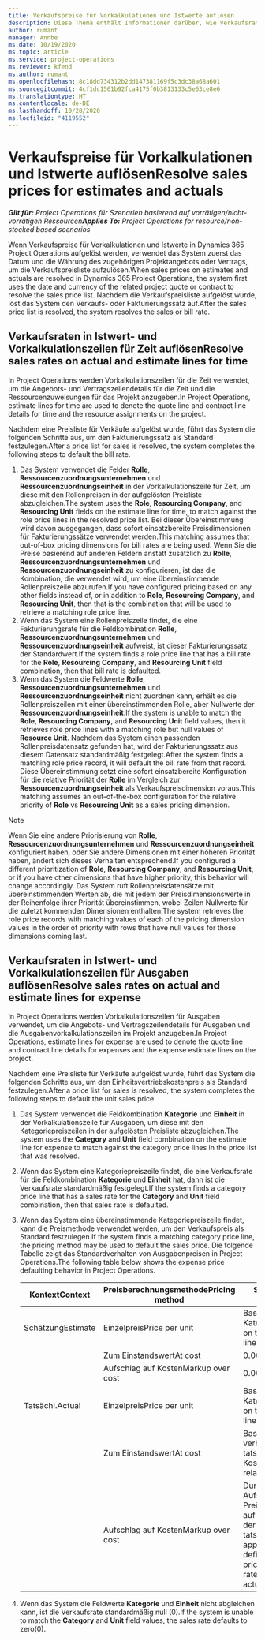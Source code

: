 ```yaml
---
title: Verkaufspreise für Vorkalkulationen und Istwerte auflösen
description: Diese Thema enthält Informationen darüber, wie Verkaufsraten für Vorkalkulationen und Istwerte aufgelöst werden.
author: rumant
manager: Annbe
ms.date: 10/19/2020
ms.topic: article
ms.service: project-operations
ms.reviewer: kfend
ms.author: rumant
ms.openlocfilehash: 8c18dd734312b2dd147381169f5c3dc38a68a601
ms.sourcegitcommit: 4cf1dc1561b92fca4175f0b3813133c5e63ce8e6
ms.translationtype: HT
ms.contentlocale: de-DE
ms.lasthandoff: 10/28/2020
ms.locfileid: "4119552"
---
```

# <a name="resolve-sales-prices-for-estimates-and-actuals"></a><span data-ttu-id="a826c-103">Verkaufspreise für Vorkalkulationen und Istwerte auflösen</span><span class="sxs-lookup"><span data-stu-id="a826c-103">Resolve sales prices for estimates and actuals</span></span>

<span data-ttu-id="a826c-104">_**Gilt für:** Project Operations für Szenarien basierend auf vorrätigen/nicht-vorrätigen Ressourcen_</span><span class="sxs-lookup"><span data-stu-id="a826c-104">_**Applies To:** Project Operations for resource/non-stocked based scenarios_</span></span>

<span data-ttu-id="a826c-105">Wenn Verkaufspreise für Vorkalkulationen und Istwerte in Dynamics 365 Project Operations aufgelöst werden, verwendet das System zuerst das Datum und die Währung des zugehörigen Projektangebots oder Vertrags, um die Verkaufspreisliste aufzulösen.</span><span class="sxs-lookup"><span data-stu-id="a826c-105">When sales prices on estimates and actuals are resolved in Dynamics 365 Project Operations, the system first uses the date and currency of the related project quote or contract to resolve the sales price list.</span></span> <span data-ttu-id="a826c-106">Nachdem die Verkaufspreisliste aufgelöst wurde, löst das System den Verkaufs- oder Fakturierungssatz auf.</span><span class="sxs-lookup"><span data-stu-id="a826c-106">After the sales price list is resolved, the system resolves the sales or bill rate.</span></span>

## <a name="resolve-sales-rates-on-actual-and-estimate-lines-for-time"></a><span data-ttu-id="a826c-107">Verkaufsraten in Istwert- und Vorkalkulationszeilen für Zeit auflösen</span><span class="sxs-lookup"><span data-stu-id="a826c-107">Resolve sales rates on actual and estimate lines for time</span></span>

<span data-ttu-id="a826c-108">In Project Operations werden Vorkalkulationszeilen für die Zeit verwendet, um die Angebots- und Vertragszeilendetails für die Zeit und die Ressourcenzuweisungen für das Projekt anzugeben.</span><span class="sxs-lookup"><span data-stu-id="a826c-108">In Project Operations, estimate lines for time are used to denote the quote line and contract line details for time and the resource assignments on the project.</span></span>

<span data-ttu-id="a826c-109">Nachdem eine Preisliste für Verkäufe aufgelöst wurde, führt das System die folgenden Schritte aus, um den Fakturierungssatz als Standard festzulegen.</span><span class="sxs-lookup"><span data-stu-id="a826c-109">After a price list for sales is resolved, the system completes the following steps to default the bill rate.</span></span>

1. <span data-ttu-id="a826c-110">Das System verwendet die Felder **Rolle**, **Ressourcenzuordnungsunternehmen** und **Ressourcenzuordnungseinheit** in der Vorkalkulationszeile für Zeit, um diese mit den Rollenpreisen in der aufgelösten Preisliste abzugleichen.</span><span class="sxs-lookup"><span data-stu-id="a826c-110">The system uses the **Role**, **Resourcing Company**, and **Resourcing Unit** fields on the estimate line for time, to match against the role price lines in the resolved price list.</span></span> <span data-ttu-id="a826c-111">Bei dieser Übereinstimmung wird davon ausgegangen, dass sofort einsatzbereite Preisdimensionen für Fakturierungssätze verwendet werden.</span><span class="sxs-lookup"><span data-stu-id="a826c-111">This matching assumes that out-of-box pricing dimensions for bill rates are being used.</span></span> <span data-ttu-id="a826c-112">Wenn Sie die Preise basierend auf anderen Feldern anstatt zusätzlich zu **Rolle**, **Ressourcenzuordnungsunternehmen** und **Ressourcenzuordnungseinheit** zu konfigurieren, ist das die Kombination, die verwendet wird, um eine übereinstimmende Rollenpreiszeile abzurufen.</span><span class="sxs-lookup"><span data-stu-id="a826c-112">If you have configured pricing based on any other fields instead of, or in addition to **Role**, **Resourcing Company**, and **Resourcing Unit**, then that is the combination that will be used to retrieve a matching role price line.</span></span>
2. <span data-ttu-id="a826c-113">Wenn das System eine Rollenpreiszeile findet, die eine Fakturierungsrate für die Feldkombination **Rolle**, **Ressourcenzuordnungsunternehmen** und **Ressourcenzuordnungseinheit** aufweist, ist dieser Fakturierungssatz der Standardwert.</span><span class="sxs-lookup"><span data-stu-id="a826c-113">If the system finds a role price line that has a bill rate for the **Role**, **Resourcing Company**, and **Resourcing Unit** field combination, then that bill rate is defaulted.</span></span>
3. <span data-ttu-id="a826c-114">Wenn das System die Feldwerte **Rolle**, **Ressourcenzuordnungsunternehmen** und **Ressourcenzuordnungseinheit** nicht zuordnen kann, erhält es die Rollenpreiszeilen mit einer übereinstimmenden Rolle, aber Nullwerte der **Ressourcenzuordnungseinheit**.</span><span class="sxs-lookup"><span data-stu-id="a826c-114">If the system is unable to match the **Role**, **Resourcing Company**, and **Resourcing Unit** field values, then it retrieves role price lines with a matching role but null values of **Resource Unit**.</span></span> <span data-ttu-id="a826c-115">Nachdem das System einen passenden Rollenpreisdatensatz gefunden hat, wird der Fakturierungssatz aus diesem Datensatz standardmäßig festgelegt.</span><span class="sxs-lookup"><span data-stu-id="a826c-115">After the system finds a matching role price record, it will default the bill rate from that record.</span></span> <span data-ttu-id="a826c-116">Diese Übereinstimmung setzt eine sofort einsatzbereite Konfiguration für die relative Priorität der **Rolle** im Vergleich zur **Ressourcenzuordnungseinheit** als Verkaufspreisdimension voraus.</span><span class="sxs-lookup"><span data-stu-id="a826c-116">This matching assumes an out-of-the-box configuration for the relative priority of **Role** vs **Resourcing Unit** as a sales pricing dimension.</span></span>

> [!NOTE]
> <span data-ttu-id="a826c-117">Wenn Sie eine andere Priorisierung von **Rolle**, **Ressourcenzuordnungsunternehmen** und **Ressourcenzuordnungseinheit** konfiguriert haben, oder Sie andere Dimensionen mit einer höheren Priorität haben, ändert sich dieses Verhalten entsprechend.</span><span class="sxs-lookup"><span data-stu-id="a826c-117">If you configured a different prioritization of **Role**, **Resourcing Company**, and **Resourcing Unit**, or if you have other dimensions that have higher priority, this behavior will change accordingly.</span></span> <span data-ttu-id="a826c-118">Das System ruft Rollenpreisdatensätze mit übereinstimmenden Werten ab, die mit jedem der Preisdimensionswerte in der Reihenfolge ihrer Priorität übereinstimmen, wobei Zeilen Nullwerte für die zuletzt kommenden Dimensionen enthalten.</span><span class="sxs-lookup"><span data-stu-id="a826c-118">The system retrieves the role price records with matching values of each of the pricing dimension values in the order of priority with rows that have null values for those dimensions coming last.</span></span>

## <a name="resolve-sales-rates-on-actual-and-estimate-lines-for-expense"></a><span data-ttu-id="a826c-119">Verkaufsraten in Istwert- und Vorkalkulationszeilen für Ausgaben auflösen</span><span class="sxs-lookup"><span data-stu-id="a826c-119">Resolve sales rates on actual and estimate lines for expense</span></span>

<span data-ttu-id="a826c-120">In Project Operations werden Vorkalkulationszeilen für Ausgaben verwendet, um die Angebots- und Vertragszeilendetails für Ausgaben und die Ausgabenvorkalkulationszeilen im Projekt anzugeben.</span><span class="sxs-lookup"><span data-stu-id="a826c-120">In Project Operations, estimate lines for expense are used to denote the quote line and contract line details for expenses and the expense estimate lines on the project.</span></span>

<span data-ttu-id="a826c-121">Nachdem eine Preisliste für Verkäufe aufgelöst wurde, führt das System die folgenden Schritte aus, um den Einheitsvertriebskostenpreis als Standard festzulegen.</span><span class="sxs-lookup"><span data-stu-id="a826c-121">After a price list for sales is resolved, the system completes the following steps to default the unit sales price.</span></span>

1. <span data-ttu-id="a826c-122">Das System verwendet die Feldkombination **Kategorie** und **Einheit** in der Vorkalkulationszeile für Ausgaben, um diese mit den Kategoriepreiszeilen in der aufgelösten Preisliste abzugleichen.</span><span class="sxs-lookup"><span data-stu-id="a826c-122">The system uses the **Category** and **Unit** field combination on the estimate line for expense to match against the category price lines in the price list that was resolved.</span></span>
2. <span data-ttu-id="a826c-123">Wenn das System eine Kategoriepreiszeile findet, die eine Verkaufsrate für die Feldkombination **Kategorie** und **Einheit** hat, dann ist die Verkaufsrate standardmäßig festgelegt.</span><span class="sxs-lookup"><span data-stu-id="a826c-123">If the system finds a category price line that has a sales rate for the **Category** and **Unit** field combination, then that sales rate is defaulted.</span></span>
3. <span data-ttu-id="a826c-124">Wenn das System eine übereinstimmende Kategoriepreiszeile findet, kann die Preismethode verwendet werden, um den Verkaufspreis als Standard festzulegen.</span><span class="sxs-lookup"><span data-stu-id="a826c-124">If the system finds a matching category price line, the pricing method may be used to default the sales price.</span></span> <span data-ttu-id="a826c-125">Die folgende Tabelle zeigt das Standardverhalten von Ausgabenpreisen in Project Operations.</span><span class="sxs-lookup"><span data-stu-id="a826c-125">The following table below shows the expense price defaulting behavior in Project Operations.</span></span>

    | <span data-ttu-id="a826c-126">Kontext</span><span class="sxs-lookup"><span data-stu-id="a826c-126">Context</span></span> | <span data-ttu-id="a826c-127">Preisberechnungsmethode</span><span class="sxs-lookup"><span data-stu-id="a826c-127">Pricing method</span></span> | <span data-ttu-id="a826c-128">Standardpreis</span><span class="sxs-lookup"><span data-stu-id="a826c-128">Price defaulted</span></span> |
    | --- | --- | --- |
    | <span data-ttu-id="a826c-129">Schätzung</span><span class="sxs-lookup"><span data-stu-id="a826c-129">Estimate</span></span> | <span data-ttu-id="a826c-130">Einzelpreis</span><span class="sxs-lookup"><span data-stu-id="a826c-130">Price per unit</span></span> | <span data-ttu-id="a826c-131">Basierend auf der Kategoriepreiszeile</span><span class="sxs-lookup"><span data-stu-id="a826c-131">Based on the category price line</span></span> |
    | &nbsp; | <span data-ttu-id="a826c-132">Zum Einstandswert</span><span class="sxs-lookup"><span data-stu-id="a826c-132">At cost</span></span> | <span data-ttu-id="a826c-133">0.00</span><span class="sxs-lookup"><span data-stu-id="a826c-133">0.00</span></span> |
    | &nbsp; | <span data-ttu-id="a826c-134">Aufschlag auf Kosten</span><span class="sxs-lookup"><span data-stu-id="a826c-134">Markup over cost</span></span> | <span data-ttu-id="a826c-135">0.00</span><span class="sxs-lookup"><span data-stu-id="a826c-135">0.00</span></span> |
    | <span data-ttu-id="a826c-136">Tatsächl.</span><span class="sxs-lookup"><span data-stu-id="a826c-136">Actual</span></span> | <span data-ttu-id="a826c-137">Einzelpreis</span><span class="sxs-lookup"><span data-stu-id="a826c-137">Price per unit</span></span> | <span data-ttu-id="a826c-138">Basierend auf der Kategoriepreiszeile</span><span class="sxs-lookup"><span data-stu-id="a826c-138">Based on the category price line</span></span> |
    | &nbsp; | <span data-ttu-id="a826c-139">Zum Einstandswert</span><span class="sxs-lookup"><span data-stu-id="a826c-139">At cost</span></span> | <span data-ttu-id="a826c-140">Basierend auf den damit verbundenen tatsächlichen Kosten</span><span class="sxs-lookup"><span data-stu-id="a826c-140">Based on the related cost actual</span></span> |
    | &nbsp; | <span data-ttu-id="a826c-141">Aufschlag auf Kosten</span><span class="sxs-lookup"><span data-stu-id="a826c-141">Markup over cost</span></span> | <span data-ttu-id="a826c-142">Durch Anwenden eines Aufschlags gemäß der Preiszeile der Kategorie auf den Stückkostensatz der zugehörigen tatsächlichen Kosten</span><span class="sxs-lookup"><span data-stu-id="a826c-142">By applying a markup as defined by the category price line on the unit cost rate of the related cost actual</span></span> |

4. <span data-ttu-id="a826c-143">Wenn das System die Feldwerte **Kategorie** und **Einheit** nicht abgleichen kann, ist die Verkaufsrate standardmäßig null (0).</span><span class="sxs-lookup"><span data-stu-id="a826c-143">If the system is unable to match the **Category** and **Unit** field values, the sales rate defaults to zero(0).</span></span>
